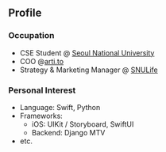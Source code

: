 ## Profile

<!-- ### Programming Newbie 😎 -->
### Occupation
* CSE Student @ [Seoul National University](https://cse.snu.ac.kr/)
* COO @[arti.to](https://arti.to/)
* Strategy & Marketing Manager @ [SNULife](https://snulife.com/)

### Personal Interest
* Language: Swift, Python
* Frameworks: 
  * iOS: UIKit / Storyboard, SwiftUI
  * Backend: Django MTV
* etc.


<!--
**csehuman/csehuman** is a ✨ _special_ ✨ repository because its `README.md` (this file) appears on your GitHub profile.

Here are some ideas to get you started:

- 🔭 I’m currently working on ...
- 🌱 I’m currently learning ...
- 👯 I’m looking to collaborate on ...
- 🤔 I’m looking for help with ...
- 💬 Ask me about ...
- 📫 How to reach me: ...
- 😄 Pronouns: ...
- ⚡ Fun fact: ...
-->

